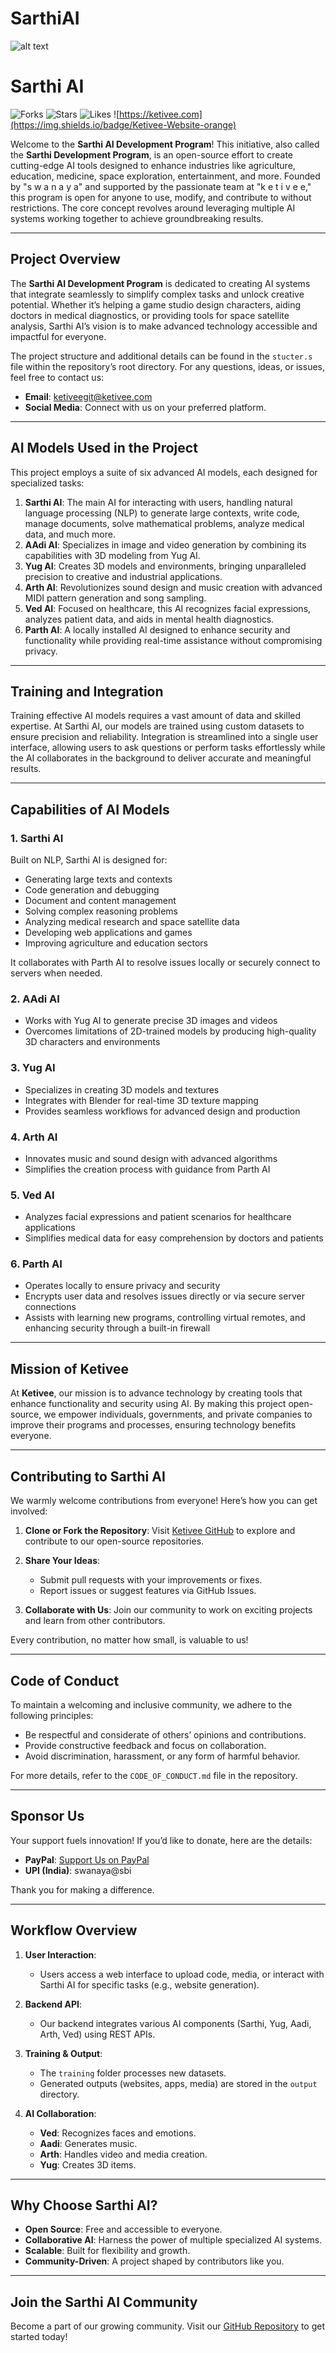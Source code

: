 # SarthiAI



![alt text](pixel@2x.png)
# Sarthi AI

![Forks](https://img.shields.io/badge/Forks-0-blue) ![Stars](https://img.shields.io/badge/Stars-0-yellow) ![Likes](https://img.shields.io/badge/Likes-0-brightgreen) ![https://ketivee.com](https://img.shields.io/badge/Ketivee-Website-orange)

Welcome to the **Sarthi AI Development Program**! This initiative, also called the **Sarthi Development Program**, is an open-source effort to create cutting-edge AI tools designed to enhance industries like agriculture, education, medicine, space exploration, entertainment, and more. Founded by "s w a n a y a" and supported by the passionate team at "k e t i v e e," this program is open for anyone to use, modify, and contribute to without restrictions. The core concept revolves around leveraging multiple AI systems working together to achieve groundbreaking results.

---

## Project Overview

The **Sarthi AI Development Program** is dedicated to creating AI systems that integrate seamlessly to simplify complex tasks and unlock creative potential. Whether it’s helping a game studio design characters, aiding doctors in medical diagnostics, or providing tools for space satellite analysis, Sarthi AI’s vision is to make advanced technology accessible and impactful for everyone.

The project structure and additional details can be found in the `stucter.s` file within the repository’s root directory. For any questions, ideas, or issues, feel free to contact us:

- **Email**: [ketiveegit@ketivee.com](mailto:ketiveegit@ketivee.com)
- **Social Media**: Connect with us on your preferred platform.

---

## AI Models Used in the Project

This project employs a suite of six advanced AI models, each designed for specialized tasks:

1. **Sarthi AI**: The main AI for interacting with users, handling natural language processing (NLP) to generate large contexts, write code, manage documents, solve mathematical problems, analyze medical data, and much more.
2. **AAdi AI**: Specializes in image and video generation by combining its capabilities with 3D modeling from Yug AI.
3. **Yug AI**: Creates 3D models and environments, bringing unparalleled precision to creative and industrial applications.
4. **Arth AI**: Revolutionizes sound design and music creation with advanced MIDI pattern generation and song sampling.
5. **Ved AI**: Focused on healthcare, this AI recognizes facial expressions, analyzes patient data, and aids in mental health diagnostics.
6. **Parth AI**: A locally installed AI designed to enhance security and functionality while providing real-time assistance without compromising privacy.

---

## Training and Integration

Training effective AI models requires a vast amount of data and skilled expertise. At Sarthi AI, our models are trained using custom datasets to ensure precision and reliability. Integration is streamlined into a single user interface, allowing users to ask questions or perform tasks effortlessly while the AI collaborates in the background to deliver accurate and meaningful results.

---

## Capabilities of AI Models

### 1. Sarthi AI

Built on NLP, Sarthi AI is designed for:

- Generating large texts and contexts
- Code generation and debugging
- Document and content management
- Solving complex reasoning problems
- Analyzing medical research and space satellite data
- Developing web applications and games
- Improving agriculture and education sectors

It collaborates with Parth AI to resolve issues locally or securely connect to servers when needed.

### 2. AAdi AI

- Works with Yug AI to generate precise 3D images and videos
- Overcomes limitations of 2D-trained models by producing high-quality 3D characters and environments

### 3. Yug AI

- Specializes in creating 3D models and textures
- Integrates with Blender for real-time 3D texture mapping
- Provides seamless workflows for advanced design and production

### 4. Arth AI

- Innovates music and sound design with advanced algorithms
- Simplifies the creation process with guidance from Parth AI

### 5. Ved AI

- Analyzes facial expressions and patient scenarios for healthcare applications
- Simplifies medical data for easy comprehension by doctors and patients

### 6. Parth AI

- Operates locally to ensure privacy and security
- Encrypts user data and resolves issues directly or via secure server connections
- Assists with learning new programs, controlling virtual remotes, and enhancing security through a built-in firewall

---

## Mission of Ketivee

At **Ketivee**, our mission is to advance technology by creating tools that enhance functionality and security using AI. By making this project open-source, we empower individuals, governments, and private companies to improve their programs and processes, ensuring technology benefits everyone.

---

## Contributing to Sarthi AI

We warmly welcome contributions from everyone! Here’s how you can get involved:

1. **Clone or Fork the Repository**:
   Visit [Ketivee GitHub](https://github.com/ketivee-org) to explore and contribute to our open-source repositories.

2. **Share Your Ideas**:

   - Submit pull requests with your improvements or fixes.
   - Report issues or suggest features via GitHub Issues.

3. **Collaborate with Us**:
   Join our community to work on exciting projects and learn from other contributors.

Every contribution, no matter how small, is valuable to us!

---

## Code of Conduct

To maintain a welcoming and inclusive community, we adhere to the following principles:

- Be respectful and considerate of others’ opinions and contributions.
- Provide constructive feedback and focus on collaboration.
- Avoid discrimination, harassment, or any form of harmful behavior.

For more details, refer to the `CODE_OF_CONDUCT.md` file in the repository.

---

## Sponsor Us

Your support fuels innovation! If you’d like to donate, here are the details:

- **PayPal**: [Support Us on PayPal](#)
- **UPI (India)**: swanaya\@sbi

Thank you for making a difference.

---

## Workflow Overview

1. **User Interaction**:

   - Users access a web interface to upload code, media, or interact with Sarthi AI for specific tasks (e.g., website generation).

2. **Backend API**:

   - Our backend integrates various AI components (Sarthi, Yug, Aadi, Arth, Ved) using REST APIs.

3. **Training & Output**:

   - The `training` folder processes new datasets.
   - Generated outputs (websites, apps, media) are stored in the `output` directory.

4. **AI Collaboration**:

   - **Ved**: Recognizes faces and emotions.
   - **Aadi**: Generates music.
   - **Arth**: Handles video and media creation.
   - **Yug**: Creates 3D items.

---

## Why Choose Sarthi AI?

- **Open Source**: Free and accessible to everyone.
- **Collaborative AI**: Harness the power of multiple specialized AI systems.
- **Scalable**: Built for flexibility and growth.
- **Community-Driven**: A project shaped by contributors like you.

---

## Join the Sarthi AI Community

Become a part of our growing community. Visit our [GitHub Repository](https://github.com/ketivee-org/SarthiAI) to get started today!



